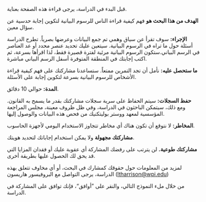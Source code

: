 قبل البدء في الدراسة، يرجى قراءة هذه الصفحة بعناية.

**الهدف من هذا البحث هو** فهم كيفية قراءة الناس للرسوم البيانية لتكوين إجابة حدسية عن سؤال معين.

**الإجراء:** سوف تقرأ عن سياق وهمي تم جمع البيانات وعرضها بصرياً. تطرح الدراسة أسئلة حول ما تراه في الرسوم البيانية. سيتعين عليك تحديد عنصر محدد أو عد العناصر في الرسم البياني.ستكون الرسوم البيانية مرئية لفترة قصيرة فقط، لذا اقرأها بسرعة، ثم اكتب إجابتك في المنطقة المتوفرة أسفل الرسم البياني مباشرة.

**ما ستحصل عليه:** نأمل أن تجد التمرين ممتعاً. ستساعدنا مشاركتك على فهم كيفية قراءة الأشخاص للرسوم البيانية بسرعة لتكوين إجابة على الأسئلة.

**المدة:** حوالي 10 دقائق.

**حفظ السجلات:** سيتم الحفاظ على سرية سجلات مشاركتك بقدر ما يسمح به القانون. ومع ذلك، سيتمكن الباحثون في الدراسة، وفي ظل ظروف معينة، مجلس المراجعة المؤسسية لمعهد ووستر بوليتكنيك من فحص هذه البيانات والوصول إليها.

**المخاطر:** لا نتوقع أن تكون هناك أي مخاطر تتجاوز الاستخدام اليومي لأجهزة  الحاسوب.

**مشاركتك مجهولة** ولا يمكن استخدام إجاباتك لتحديد هويتك.

**مشاركتك طوعية.** لن يترتب على رفضك المشاركة أي عقوبة عليك أو فقدان المزايا التي قد يحق لك الحصول عليها بطريقة أخرى.

لمزيد من المعلومات حول حقوقك كمشارك في البحث، أو أي مخاوف تتعلق بهذه الدراسة، يرجى التواصل مع البروفيسور هاريسون (ltharrison@wpi.edu)

من خلال ملء النموذج التالي، والنقر على ”أوافق“، فإنك توافق على المشاركة في الدراسة.
